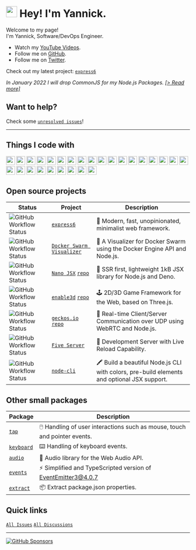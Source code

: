 <h1><img src="https://emojis.slackmojis.com/emojis/images/1531849430/4246/blob-sunglasses.gif?1531849430" width="30"/> Hey! I'm Yannick.</h1>

Welcome to my page!  
I'm Yannick, Software/DevOps Engineer.

- Watch my [YouTube Videos](https://www.youtube.com/c/yandeu/videos).
- Follow me on [GitHub](https://github.com/yandeu?tab=followers).
- Follow me on [Twitter](https://twitter.com/yannickdeubel).

Check out my latest project: [`express6`](https://github.com/yandeu/express6#readme)

_In January 2022 I will drop CommonJS for my Node.js Packages. [[> Read more]](posts/2020-05-28-esm-for-nodejs.md)_

## Want to help?

Check some [`unresolved issues`](https://github.com/issues?q=label%3A%22help+wanted%22%2Cexample%2Cdocumentation%2Cenhancement+user%3Ayandeu+org%3Ananojsx+org%3Aenable3d+org%3Ageckosio+sort%3Aupdated-desc+is%3Aopen+)!

---

## Things I code with

  <p>
          <img src="https://github.com/get-icon/geticon/raw/master/icons/android-icon.svg" width="24px" height="24px" />
          <img src="https://github.com/get-icon/geticon/raw/master/icons/aws.svg" width="24px" height="24px" />
          <img src="https://github.com/get-icon/geticon/raw/master/icons/bash.svg" width="24px" height="24px" />
          <img src="https://github.com/get-icon/geticon/raw/master/icons/codecov.svg" width="24px" height="24px" />
          <img src="https://github.com/get-icon/geticon/raw/master/icons/deno.svg" width="24px" height="24px" />
          <img src="https://github.com/get-icon/geticon/raw/master/icons/docker-icon.svg" width="24px" height="24px" />
          <img src="https://github.com/get-icon/geticon/raw/master/icons/express.svg" width="24px" height="24px" />
          <img src="https://github.com/get-icon/geticon/raw/master/icons/git-icon.svg" width="24px" height="24px" />
          <img src="https://github.com/get-icon/geticon/raw/master/icons/github-icon.svg" width="24px" height="24px" />
          <img src="https://github.com/get-icon/geticon/raw/master/icons/google-icon.svg" width="24px" height="24px" />
          <img src="https://github.com/get-icon/geticon/raw/master/icons/javascript.svg" width="24px" height="24px" />
          <img src="https://github.com/get-icon/geticon/raw/master/icons/jenkins.svg" width="24px" height="24px" />
          <img src="https://github.com/get-icon/geticon/raw/master/icons/jest.svg" width="24px" height="24px" />
          <img src="https://github.com/get-icon/geticon/raw/master/icons/linux-tux.svg" width="24px" height="24px" />
          <img
            src="https://github.com/get-icon/geticon/raw/master/icons/microsoft-windows.svg"
            width="24px"
            height="24px"
          />
          <img src="https://github.com/get-icon/geticon/raw/master/icons/mongodb-icon.svg" width="24px" height="24px" />
          <img src="https://github.com/get-icon/geticon/raw/master/icons/nginx.svg" width="24px" height="24px" />
          <img src="https://github.com/get-icon/geticon/raw/master/icons/nodejs-icon.svg" width="24px" height="24px" />
          <img src="https://github.com/get-icon/geticon/raw/master/icons/npm.svg" width="24px" height="24px" />
          <img src="https://github.com/get-icon/geticon/raw/master/icons/prettier.svg" width="24px" height="24px" />
          <img src="https://github.com/get-icon/geticon/raw/master/icons/puppeteer.svg" width="24px" height="24px" />
          <img src="https://github.com/get-icon/geticon/raw/master/icons/threejs.svg" width="24px" height="24px" />
          <img src="https://github.com/get-icon/geticon/raw/master/icons/twilio.svg" width="24px" height="24px" />
          <img
            src="https://github.com/get-icon/geticon/raw/master/icons/typescript-icon.svg"
            width="24px"
            height="24px"
          />
          <img src="https://github.com/get-icon/geticon/raw/master/icons/ubuntu.svg" width="24px" height="24px" />
          <img src="https://github.com/get-icon/geticon/raw/master/icons/webpack.svg" width="24px" height="24px" />
          <img src="https://github.com/get-icon/geticon/raw/master/icons/webrtc.svg" width="24px" height="24px" />
        </p>

## Open source projects

| Status                                                                                                                       | Project                                                                               | Description                                                                                |
| ---------------------------------------------------------------------------------------------------------------------------- | ------------------------------------------------------------------------------------- | ------------------------------------------------------------------------------------------ |
| <img alt="GitHub Workflow Status" src="https://img.shields.io/github/workflow/status/yandeu/express6/CI">                    | [`express6`](https://github.com/yandeu/express6#readme)                               | 🏅 Modern, fast, unopinionated, minimalist web framework.                                  |
| <img alt="GitHub Workflow Status" src="https://img.shields.io/github/workflow/status/yandeu/docker-swarm-visualizer/Docker"> | [`Docker Swarm Visualizer`](https://github.com/yandeu/docker-swarm-visualizer#readme) | 🐋 A Visualizer for Docker Swarm using the Docker Engine API and Node.js.                  |
| <img alt="GitHub Workflow Status" src="https://img.shields.io/github/workflow/status/nanojsx/nano/CI">                       | [`Nano JSX`](http://nanojsx.io) [`repo`](https://github.com/nanojsx/nano)             | 🎯 SSR first, lightweight 1kB JSX library for Node.js and Deno.                            |
| <img alt="GitHub Workflow Status" src="https://img.shields.io/github/workflow/status/enable3d/enable3d/CI">                  | [`enable3d`](http://enable3d.io) [`repo`](https://github.com/enable3d/enable3d)       | 🕹️ 2D/3D Game Framework for the Web, based on Three.js.                                    |
| <img alt="GitHub Workflow Status" src="https://img.shields.io/github/workflow/status/geckosio/geckos.io/CI">                 | [`geckos.io`](http://geckos.io) [`repo`](https://github.com/geckosio/geckos.io)       | 🦎 Real-time Client/Server Communication over UDP using WebRTC and Node.js.                |
| <img alt="GitHub Workflow Status" src="https://img.shields.io/github/workflow/status/yandeu/five-server/CI">                 | [`Five Server`](https://github.com/yandeu/five-server#readme)                         | 🚀 Development Server with Live Reload Capability.                                         |
| <img alt="GitHub Workflow Status" src="https://img.shields.io/github/workflow/status/yandeu/node-cli/CI">                    | [`node-cli`](https://github.com/yandeu/node-cli#readme)                               | 🖍️ Build a beautiful Node.js CLI with colors, pre-build elements and optional JSX support. |

## Other small packages

| Package                                          | Description                                                               |
| ------------------------------------------------ | ------------------------------------------------------------------------- |
| [`tap`](https://github.com/yandeu/tap)           | 🖱️ Handling of user interactions such as mouse, touch and pointer events. |
| [`keyboard`](https://github.com/yandeu/keyboard) | ⌨️ Handling of keyboard events.                                           |
| [`audio`](https://github.com/yandeu/audio)       | 🎵 Audio library for the Web Audio API.                                   |
| [`events`](https://github.com/yandeu/events)     | ⚡ Simplified and TypeScripted version of EventEmitter3@4.0.7             |
| [`extract`](https://github.com/yandeu/extract)   | 📦 Extract package.json properties.                                       |

## Quick links

[`All Issues`](https://github.com/issues?q=user%3Ayandeu+org%3Ananojsx+org%3Aenable3d+org%3Ageckosio+sort%3Aupdated-desc+is%3Aopen) [`All Discussions`](https://github.com/discussions?discussions_q=user%3Ayandeu+org%3Ananojsx+org%3Aenable3d+org%3Ageckosio+sort%3Aupdated-desc+)

---

[![GitHub Sponsors](https://img.shields.io/badge/Sponsor-%E2%9D%A4-lightgrey?logo=GitHub)](https://github.com/sponsors/yandeu)
